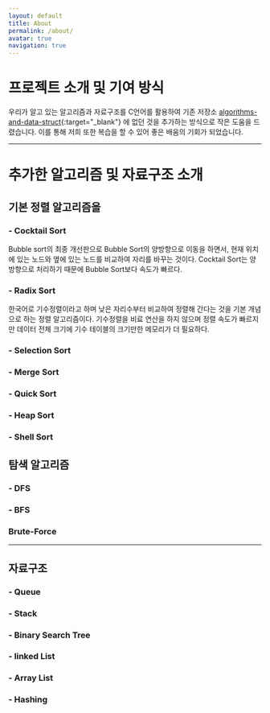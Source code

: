 ```yaml
---
layout: default
title: About
permalink: /about/
avatar: true
navigation: true
---
```

# 프로젝트 소개 및 기여 방식
 우리가 알고 있는 알고리즘과 자료구조를 C언어를 활용하여 기존 저장소 [algorithms-and-data-struct](https://github.com/VentGrey/algorithms-and-data-struct.git){:target="_blank"} 에 없던 것을 추가하는 방식으로 작은 도움을 드렸습니다. 이를 통해 저희 또한 복습을 할 수 있어 좋은 배움의 기회가 되었습니다.

---

# 추가한 알고리즘 및 자료구조 소개

## 기본 정렬 알고리즘을
### - Cocktail Sort
 Bubble sort의 최종 개선판으로 Bubble Sort의 양방향으로 이동을 하면서, 현재 위치에 있는 노드와 옆에 있는 노드를 비교하여 자리를 바꾸는 것이다.
 Cocktail Sort는 양 방향으로 처리하기 때문에 Bubble Sort보다 속도가 빠르다.

### - Radix Sort
  한국어로 기수정렬이라고 하며 낮은 자리수부터 비교하여 정렬해 간다는 것을 기본 개념으로 하는 정렬 알고리즘이다. 기수정렬을 비료 연산을 하지 않으며 정렬 속도가 빠르지만 데이터 전체 크기에 기수 테이블의 크기만한 메모리가 더 필요하다.

### - Selection Sort

### - Merge Sort

### - Quick Sort

### - Heap Sort

### - Shell Sort

## 탐색 알고리즘
### - DFS
### - BFS

### Brute-Force

---

## 자료구조
### - Queue

### - Stack

### - Binary Search Tree

### - linked List

### - Array List

### - Hashing
